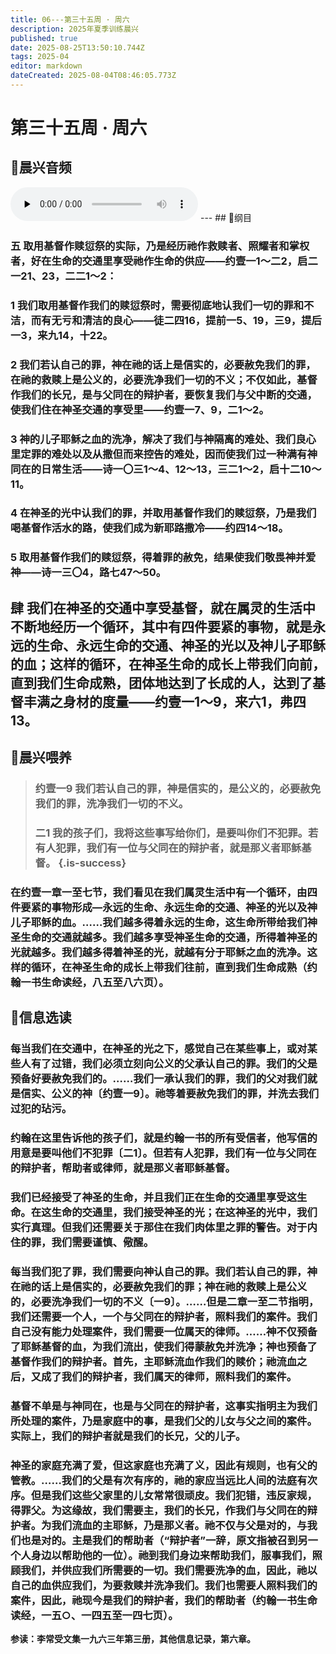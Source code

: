 ```yaml
---
title: 06---第三十五周 · 周六
description: 2025年夏季训练晨兴
published: true
date: 2025-08-25T13:50:10.744Z
tags: 2025-04
editor: markdown
dateCreated: 2025-08-04T08:46:05.773Z
---
```


# 第三十五周 · 周六
## 🎵晨兴音频
<audio id="audio" controls="" preload="none">
      <source id="mp3" src="/2025-04/week11/week35day6.mp3">
</audio>
---
## 📖纲目

### 五    取用基督作赎愆祭的实际，乃是经历祂作救赎者、照耀者和掌权者，好在生命的交通里享受祂作生命的供应——约壹一1～二2，启二一21、23，二二1～2：

### 1    我们取用基督作我们的赎愆祭时，需要彻底地认我们一切的罪和不洁，而有无亏和清洁的良心——徒二四16，提前一5、19，三9，提后一3，来九14，十22。

### 2    我们若认自己的罪，神在祂的话上是信实的，必要赦免我们的罪，在祂的救赎上是公义的，必要洗净我们一切的不义；不仅如此，基督作我们的长兄，是与父同在的辩护者，要恢复我们与父中断的交通，使我们住在神圣交通的享受里——约壹一7、9，二1～2。

### 3    神的儿子耶稣之血的洗净，解决了我们与神隔离的难处、我们良心里定罪的难处以及从撒但而来控告的难处，因而使我们过一种满有神同在的日常生活——诗一〇三1～4、12～13，三二1～2，启十二10～11。

### 4    在神圣的光中认我们的罪，并取用基督作我们的赎愆祭，乃是我们喝基督作活水的路，使我们成为新耶路撒冷——约四14～18。

### 5    取用基督作我们的赎愆祭，得着罪的赦免，结果使我们敬畏神并爱神——诗一三〇4，路七47～50。

## 肆    我们在神圣的交通中享受基督，就在属灵的生活中不断地经历一个循环，其中有四件要紧的事物，就是永远的生命、永远生命的交通、神圣的光以及神儿子耶稣的血；这样的循环，在神圣生命的成长上带我们向前，直到我们生命成熟，团体地达到了长成的人，达到了基督丰满之身材的度量——约壹一1～9，来六1，弗四13。

## 📖晨兴喂养

>### **约壹一9    我们若认自己的罪，神是信实的，是公义的，必要赦免我们的罪，洗净我们一切的不义。**
>
>### **二1    我的孩子们，我将这些事写给你们，是要叫你们不犯罪。若有人犯罪，我们有一位与父同在的辩护者，就是那义者耶稣基督。** {.is-success}

### 在约壹一章一至七节，我们看见在我们属灵生活中有一个循环，由四件要紧的事物形成—永远的生命、永远生命的交通、神圣的光以及神儿子耶稣的血。……我们越多得着永远的生命，这生命所带给我们神圣生命的交通就越多。我们越多享受神圣生命的交通，所得着神圣的光就越多。我们越多得着神圣的光，就越有分于耶稣之血的洗净。这样的循环，在神圣生命的成长上带我们往前，直到我们生命成熟（约翰一书生命读经，八五至八六页）。

## 📖信息选读

### 每当我们在交通中，在神圣的光之下，感觉自己在某些事上，或对某些人有了过错，我们必须立刻向公义的父承认自己的罪。我们的父是预备好要赦免我们的。……我们一承认我们的罪，我们的父对我们就是信实、公义的神〔约壹一9〕。祂等着要赦免我们的罪，并洗去我们过犯的玷污。

### 约翰在这里告诉他的孩子们，就是约翰一书的所有受信者，他写信的用意是要叫他们不犯罪〔二1〕。但若有人犯罪，我们有一位与父同在的辩护者，帮助者或律师，就是那义者耶稣基督。

### 我们已经接受了神圣的生命，并且我们正在生命的交通里享受这生命。在这生命的交通里，我们接受神圣的光；在这神圣的光中，我们实行真理。但我们还需要关于那住在我们肉体里之罪的警告。对于内住的罪，我们需要谨慎、儆醒。

### 每当我们犯了罪，我们需要向神认自己的罪。我们若认自己的罪，神在祂的话上是信实的，必要赦免我们的罪；神在祂的救赎上是公义的，必要洗净我们一切的不义〔一9〕。……但是二章一至二节指明，我们还需要一个人，一个与父同在的辩护者，照料我们的案件。我们自己没有能力处理案件，我们需要一位属天的律师。……神不仅预备了耶稣基督的血，为我们流出，使我们得蒙赦免并洗净；神也预备了基督作我们的辩护者。首先，主耶稣流血作我们的赎价；祂流血之后，又成了我们的辩护者，我们属天的律师，照料我们的案件。

### 基督不单是与神同在，也是与父同在的辩护者，这事实指明主为我们所处理的案件，乃是家庭中的事，是我们父的儿女与父之间的案件。实际上，我们的辩护者就是我们的长兄，父的儿子。

### 神圣的家庭充满了爱，但这家庭也充满了义，因此有规则，也有父的管教。……我们的父是有次有序的，祂的家应当远比人间的法庭有次序。但是我们这些父家里的儿女常常很顽皮。我们犯错，违反家规，得罪父。为这缘故，我们需要主，我们的长兄，作我们与父同在的辩护者。为我们流血的主耶稣，乃是那义者。祂不仅与父是对的，与我们也是对的。主是我们的帮助者（“辩护者”一辞，原文指被召到另一个人身边以帮助他的一位）。祂到我们身边来帮助我们，服事我们，照顾我们，并供应我们所需要的一切。我们需要洗净的血，因此，祂以自己的血供应我们，为要救赎并洗净我们。我们也需要人照料我们的案件，因此，祂现今是我们的辩护者，我们的帮助者（约翰一书生命读经，一五○、一四五至一四七页）。

**参读：李常受文集一九六三年第三册，其他信息记录，第六章。**
<!-- Google tag (gtag.js) -->
<script async src="https://www.googletagmanager.com/gtag/js?id=G-1P8709Z16T"></script>
<script>
  window.dataLayer = window.dataLayer || [];
  function gtag(){dataLayer.push(arguments);}
  gtag('js', new Date());

  gtag('config', 'G-1P8709Z16T');
</script>